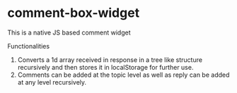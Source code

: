 # comment-box-widget
This is a native JS based comment widget

Functionalities
1. Converts a 1d array received in response in a tree like structure recursively and then stores it in localStorage for further use.
2. Comments can be added at the topic level as well as reply can be added at any level recursively.
